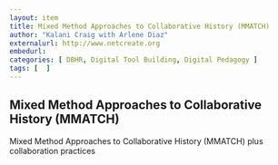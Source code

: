 ```yaml
---
layout: item
title: Mixed Method Approaches to Collaborative History (MMATCH)
author: "Kalani Craig with Arlene Diaz"
externalurl: http://www.netcreate.org
embedurl: 
categories: [ DBHR, Digital Tool Building, Digital Pedagogy ]
tags: [  ]
---
```


## Mixed Method Approaches to Collaborative History (MMATCH)

Mixed Method Approaches to Collaborative History (MMATCH) plus collaboration practices